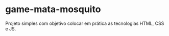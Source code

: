# game-mata-mosquito
Projeto simples com objetivo colocar em prática as tecnologias HTML, CSS e JS.
